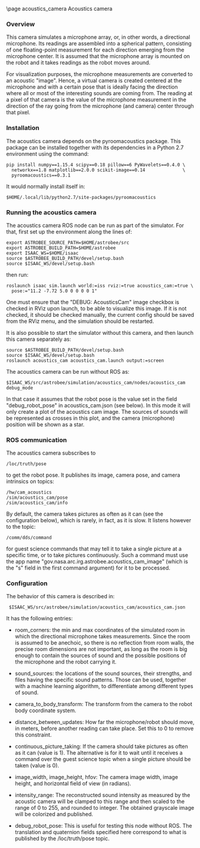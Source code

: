 \page acoustics_camera Acoustics camera

### Overview

This camera simulates a microphone array, or, in other words, a
directional microphone. Its readings are assembled into a spherical
pattern, consisting of one floating-point measurement for each
direction emerging from the microphone center. It is assumed that the
microphone array is mounted on the robot and it takes readings as the
robot moves around.

For visualization purposes, the microphone measurements are converted
to an acoustic "image". Hence, a virtual camera is created centered at
the microphone and with a certain pose that is ideally facing the
direction where all or most of the interesting sounds are coming
from. The reading at a pixel of that camera is the value of the
microphone measurement in the direction of the ray going from the
microphone (and camera) center through that pixel.

### Installation

The acoustics camera depends on the pyroomacoustics package. This
package can be installed together with its dependencies in a Python
2.7 environment using the command:

    pip install numpy==1.15.4 scipy==0.18 pillow==6 PyWavelets==0.4.0 \
      networkx==1.8 matplotlib==2.0.0 scikit-image==0.14              \
      pyroomacoustics==0.3.1

It would normally install itself in:

    $HOME/.local/lib/python2.7/site-packages/pyroomacoustics

### Running the acoustics camera

The acoustics camera ROS node can be run as part of the simulator. For that,
first set up the environment along the lines of:

    export ASTROBEE_SOURCE_PATH=$HOME/astrobee/src
    export ASTROBEE_BUILD_PATH=$HOME/astrobee
    export ISAAC_WS=$HOME/isaac
    source $ASTROBEE_BUILD_PATH/devel/setup.bash
    source $ISAAC_WS/devel/setup.bash

then run:

    roslaunch isaac sim.launch world:=iss rviz:=true acoustics_cam:=true \
      pose:="11.2 -7.72 5.0 0 0 0 0 1"

One must ensure that the "DEBUG: AcousticsCam" image checkbox is
checked in RViz upon launch, to be able to visualize this image. If it
is not checked, it should be checked manually, the current config
should be saved from the RViz menu, and the simulation should be
restarted.

It is also possible to start the simulator without this camera,
and then launch this camera separately as:

    source $ASTROBEE_BUILD_PATH/devel/setup.bash
    source $ISAAC_WS/devel/setup.bash
    roslaunch acoustics_cam acoustics_cam.launch output:=screen

The acoustics camera can be run without ROS as:

    $ISAAC_WS/src/astrobee/simulation/acoustics_cam/nodes/acoustics_cam debug_mode

In that case it assumes that the robot pose is the value set in the
field "debug_robot_pose" in acoustics_cam.json (see below). In this
mode it will only create a plot of the acoustics cam image. The
sources of sounds will be represented as crosses in this plot, and the
camera (microphone) position will be shown as a star.

### ROS communication

The acoustics camera subscribes to

    /loc/truth/pose

to get the robot pose. It publishes its image, camera pose, and camera
intrinsics on topics:

    /hw/cam_acoustics
    /sim/acoustics_cam/pose
    /sim/acoustics_cam/info

By default, the camera takes pictures as often as it can (see the
configuration below), which is rarely, in fact, as it is slow. It
listens however to the topic:

    /comm/dds/command

for guest science commands that may tell it to take a single picture
at a specific time, or to take pictures continuously. Such a command
must use the app name "gov.nasa.arc.irg.astrobee.acoustics_cam_image"
(which is the "s" field in the first command argument) for it to be
processed.

### Configuration

The behavior of this camera is described in:

     $ISAAC_WS/src/astrobee/simulation/acoustics_cam/acoustics_cam.json

It has the following entries:

- room_corners: the min and max coordinates of the simulated room in
  which the directional microphone takes measurements. Since the room
  is assumed to be anechoic, so there is no reflection from room walls,
  the precise room dimensions are not important, as long as the room is
  big enough to contain the sources of sound and the possible positions
  of the microphone and the robot carrying it.
  
- sound_sources: the locations of the sound sources, their strengths,
  and files having the specific sound patterns. Those can be used,
  together with a machine learning algorithm, to differentiate among
  different types of sound.

- camera_to_body_transform: The transform from the camera to the robot
  body coordinate system.

- distance_between_updates: How far the microphone/robot should move,
  in meters, before another reading can take place. Set this to 0 to 
  remove this constraint.
 
- continuous_picture_taking: If the camera should take pictures as often 
  as it can (value is 1). The alternative is for it to wait until
  it receives a command over the guest science topic when a single
  picture should be taken (value is 0).

- image_width, image_height, hfov: The camera image width, image
  height, and horizontal field of view (in radians).

- intensity_range: The reconstructed sound intensity as measured by
  the acoustic camera will be clamped to this range and then scaled to
  the range of 0 to 255, and rounded to integer. The obtained grayscale
  image will be colorized and published.

- debug_robot_pose: This is useful for testing this node without ROS.
  The translation and quaternion fields specified here correspond to 
  what is published by the /loc/truth/pose topic.

